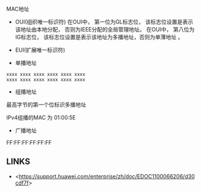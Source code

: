 MAC地址



* OUI(组织唯一标识符)
在OUI中， 第一位为GL标志位， 该标志位设置是表示该地址由本地分配， 否则为IEEE分配的全局管理地址。
在OUI中， 第八位为IG标志位， 该标志位设置是表示该地址为多播地址，否则为单薄地址 。
* EUI(扩展唯一标识符)

* 单播地址

```
xxxx xxxx xxxx xxxx xxxx xxxx
xxxx xxxx xxxx xxxx xxxx xxxx
```



* 组播地址

最高字节的第一个位标识多播地址


IPv4组播的MAC 为 01:00:5E



* 广播地址

FF:FF:FF:FF:FF:FF


## LINKS

* <<https://support.huawei.com/enterprise/zh/doc/EDOC1100066206/d30cdf7f>>